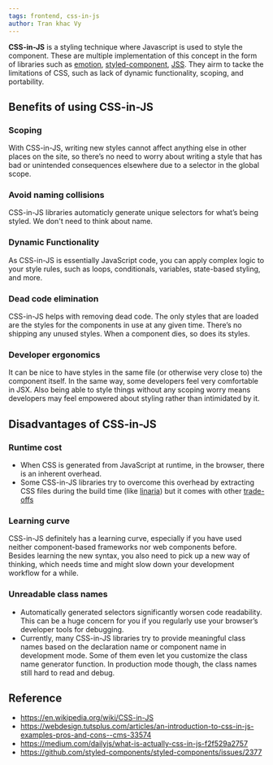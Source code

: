 ```yaml
---
tags: frontend, css-in-js
author: Tran khac Vy
---
```


**CSS-in-JS** is a styling technique where Javascript is used to style the component. These are multiple implementation of this concept in the form of libraries such as [emotion](https://emotion.sh), [styled-component](https://styled-components.com/), [JSS](https://cssinjs.org). They airm to tacke the limitations of CSS, such as lack of dynamic functionality, scoping, and portability.

## Benefits of using CSS-in-JS

### Scoping
With CSS-in-JS, writing new styles cannot affect anything else in other places on the site, so there’s no need to worry about writing a style that has bad or unintended consequences elsewhere due to a selector in the global scope.

### Avoid naming collisions
CSS-in-JS libraries automaticly generate unique selectors for what’s being styled. We don't need to think about name.

### Dynamic Functionality
As CSS-in-JS is essentially JavaScript code, you can apply complex logic to your style rules, such as loops, conditionals, variables, state-based styling, and more.

### Dead code elimination
CSS-in-JS helps with removing dead code. The only styles that are loaded are the styles for the components in use at any given time. There’s no shipping any unused styles. When a component dies, so does its styles.

### Developer ergonomics
It can be nice to have styles in the same file (or otherwise very close to) the component itself. In the same way, some developers feel very comfortable in JSX. Also being able to style things without any scoping worry means developers may feel empowered about styling rather than intimidated by it.

## Disadvantages of CSS-in-JS

### Runtime cost
- When CSS is generated from JavaScript at runtime, in the browser, there is an inherent overhead.
- Some CSS-in-JS libraries try to overcome this overhead by extracting CSS files during the build time (like [linaria](https://linaria.dev)) but it comes with other [trade-offs](https://github.com/styled-components/styled-components/issues/2377)

### Learning curve
CSS-in-JS definitely has a learning curve, especially if you have used neither component-based frameworks nor web components before. Besides learning the new syntax, you also need to pick up a new way of thinking, which needs time and might slow down your development workflow for a while.

### Unreadable class names
- Automatically generated selectors significantly worsen code readability. This can be a huge concern for you if you regularly use your browser’s developer tools for debugging. 
- Currently, many CSS-in-JS libraries try to provide meaningful class names based on the declaration name or component name in development mode. Some of them even let you customize the class name generator function. In production mode though, the class names still hard to read and debug.

## Reference
- https://en.wikipedia.org/wiki/CSS-in-JS
- https://webdesign.tutsplus.com/articles/an-introduction-to-css-in-js-examples-pros-and-cons--cms-33574
- https://medium.com/dailyjs/what-is-actually-css-in-js-f2f529a2757
- https://github.com/styled-components/styled-components/issues/2377